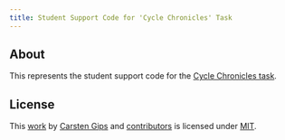 ```yaml
---
title: Student Support Code for 'Cycle Chronicles' Task
---
```


<!-- pandoc -s -f markdown -t markdown --columns=94 --reference-links=true README.md -->

## About

This represents the student support code for the [Cycle Chronicles task].

## License

This [work] by [Carsten Gips] and [contributors] is licensed under [MIT].

  [Cycle Chronicles task]: https://github.com/Programmiermethoden-CampusMinden/Prog2-Lecture/blob/master/homework/b07.md
  [work]: https://github.com/Programmiermethoden-CampusMinden/prog2_ybel_cyclechronicles
  [Carsten Gips]: https://github.com/cagix
  [contributors]: https://github.com/Programmiermethoden-CampusMinden/prog2_ybel_cyclechronicles/graphs/contributors
  [MIT]: LICENSE.md
